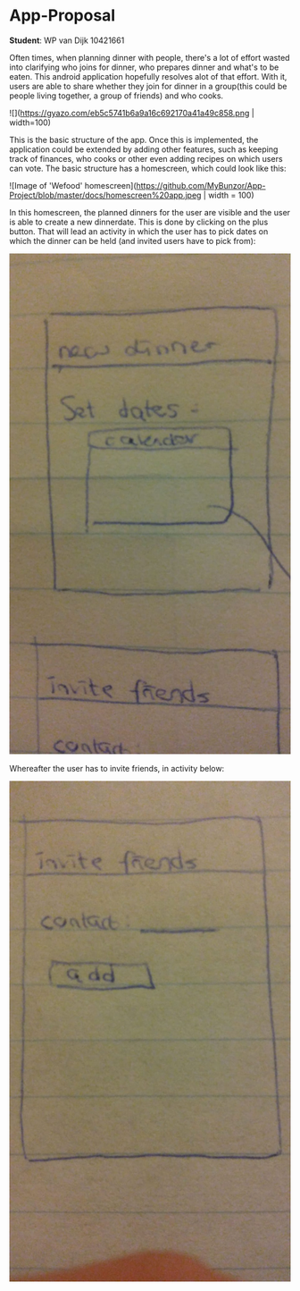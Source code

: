 # App-Proposal 
**Student**: WP van Dijk 10421661  

Often times, when planning dinner with people, there's a lot of effort wasted into clarifying who joins for dinner, who prepares dinner and what's to be eaten. This android application hopefully resolves alot of that effort. With it, users are able to share whether they join for dinner in a group(this could be people living together, a group of friends) and who cooks.   

![](https://gyazo.com/eb5c5741b6a9a16c692170a41a49c858.png | width=100)

This is the basic structure of the app. Once this is implemented, the application could be extended by adding other features, such as keeping track of finances, who cooks or other even adding recipes on which users can vote. The basic structure has a homescreen, which could look like this: 

![Image of 'Wefood' homescreen](https://github.com/MyBunzor/App-Project/blob/master/docs/homescreen%20app.jpeg | width = 100)

In this homescreen, the planned dinners for the user are visible and the user is able to create a new dinnerdate. This is done by clicking on the plus button. That will lead an activity in which the user has to pick dates on which the dinner can be held (and invited users have to pick from):

![Image of 'Wefood' pick dates](https://github.com/MyBunzor/App-Project/blob/master/docs/setdatescreen%20app.jpeg)

Whereafter the user has to invite friends, in activity below: 

![Image of 'Wefood' pick dates](https://github.com/MyBunzor/App-Project/blob/master/docs/invitefriends%20screen.jpeg)














